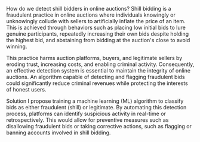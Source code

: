 How do we detect shill bidders in online auctions?
Shill bidding is a fraudulent practice in online auctions where individuals knowingly or unknowingly collude with sellers to artificially inflate the price of an item. This is achieved through behaviors such as placing low initial bids to lure genuine participants, repeatedly increasing their own bids despite holding the highest bid, and abstaining from bidding at the auction's close to avoid winning.

This practice harms auction platforms, buyers, and legitimate sellers by eroding trust, increasing costs, and enabling criminal activity. Consequently, an effective detection system is essential to maintain the integrity of online auctions. An algorithm capable of detecting and flagging fraudulent bids could significantly reduce criminal revenues while protecting the interests of honest users.

Solution
I propose training a machine learning (ML) algorithm to classify bids as either fraudulent (shill) or legitimate. By automating this detection process, platforms can identify suspicious activity in real-time or retrospectively. This would allow for preventive measures such as disallowing fraudulent bids or taking corrective actions, such as flagging or banning accounts involved in shill bidding.
